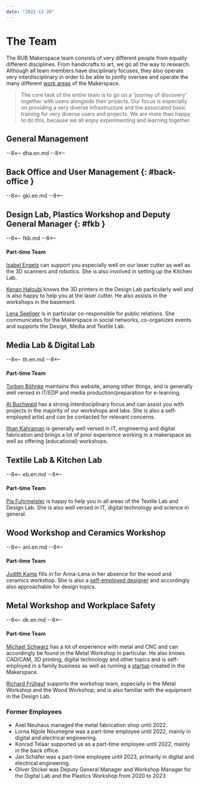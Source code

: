```yaml
---
date: "2022-12-20"
---
```

# The Team

The RUB Makerspace team consists of very different people from equally different disciplines. From handicrafts to art, we go all the way to research. Although all team members have disciplinary focuses, they also operate very interdisciplinary in order to be able to jointly oversee and operate the many different [work areas](ort.en.md) of the Makerspace.

>The core task of the entire team is to go on a 'journey of discovery' together with users alongside their projects. Our focus is especially on providing a very diverse infrastructure and the associated basic training for very diverse users and projects. We are more than happy to do this, because we all enjoy experimenting and learning together. 

## General Management

--8<--
dha.en.md
--8<--

## Back Office and User Management {: #back-office }

--8<--
gki.en.md
--8<--

## Design Lab, Plastics Workshop and Deputy General Manager {: #fkb }
	
--8<--
fkb.md
--8<--

#### Part-time Team

[Isabel Engels](https://einrichtungen.ruhr-uni-bochum.de/de/isabel-engels) can support you especially well on our laser cutter as well as the 3D scanners and robotics. She is also involved in setting up the Kitchen Lab. 

[Kenan Haloubi](https://einrichtungen.ruhr-uni-bochum.de/de/kenan-haloubi) knows the 3D printers in the Design Lab particularly well and is also happy to help you at the laser cutter. He also assists in the workshops in the basement. 

[Lena Seeliger](https://einrichtungen.ruhr-uni-bochum.de/de/lena-seeliger) is in particular co-responsible for public relations. She communicates for the Makerspace in social networks, co-organizes events and supports the Design, Media and Textile Lab.

## Media Lab & Digital Lab

--8<--
th.en.md
--8<--
#### Part-time Team

[Torben Böhnke](https://einrichtungen.ruhr-uni-bochum.de/de/torben-boehnke) maintains this website, among other things, and is generally well versed in IT/EDP and media production/preparation for e-learning. 

[Al Buchwald](https://einrichtungen.ruhr-uni-bochum.de/de/alina-buchwald) has a strong interdisciplinary focus and can assist you with projects in the majority of our workshops and labs. She is also a self-employed artist and can be contacted for relevant concerns. 

[Ilhan Kahraman](https://einrichtungen.ruhr-uni-bochum.de/de/ilhan-kahraman) is generally well versed in IT, engineering and digital fabrication and brings a lot of prior experience working in a makerspace as well as offering (educational) workshops. 


## Textile Lab & Kitchen Lab

--8<--
eb.en.md
--8<--

#### Part-time Team

[Pia Fuhrmeister](https://einrichtungen.ruhr-uni-bochum.de/de/pia-fuhrmeister) is happy to help you in all areas of the Textile Lab and Design Lab. She is also well versed in IT, digital technology and science in general. 


## Wood Workshop and Ceramics Workshop

--8<--
anl.en.md
--8<--

#### Part-time Team

[Judith Kamp](https://einrichtungen.ruhr-uni-bochum.de/de/judith-kamp) fills in for Anna-Lena in her absence for the wood and ceramics workshop. She is also a [self-employed designer](https://www.nostudio.design/) and accordingly also approachable for design topics. 

## Metal Workshop and Workplace Safety

--8<--
dk.en.md
--8<--

#### Part-time Team

[Michael Schwarz](https://einrichtungen.ruhr-uni-bochum.de/de/michael-schwarz) has a lot of experience with metal and CNC and can accordingly be found in the Metal Workshop in particular. He also knows CAD/CAM, 3D printing, digital technology and other topics and is self-employed in a family business as well as running a [startup](https://pavoa.de/) created in the Makerspace. 

[Richard Frühauf](https://einrichtungen.ruhr-uni-bochum.de/de/richard-fruehauf) supports the workshop team, especially in the Metal Workshop and the Wood Workshop, and is also familiar with the equipment in the Design Lab. 


### Former Employees

- Axel Neuhaus managed the metal fabrication shop until 2022.
- Lorna Ngole Noumegne was a part-time employee until 2022, mainly in digital and electrical engineering.
- Konrad Telaar supported us as a part-time employee until 2022, mainly in the back office. 
- Jan Schäfer was a part-time employee until 2023, primarily in digital and electrical engineering.
- Oliver Stickel was Deputy General Manager and Workshop Manager for the Digital Lab and the Plastics Workshop from 2020 to 2023.

